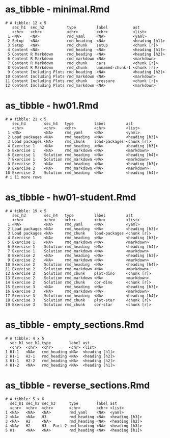 # as_tibble - minimal.Rmd

    # A tibble: 12 x 5
       sec_h1  sec_h2          type         label           ast           
       <chr>   <chr>           <chr>        <chr>           <list>        
     1 <NA>    <NA>            rmd_yaml     <NA>            <yaml>        
     2 Setup   <NA>            rmd_heading  <NA>            <heading [h1]>
     3 Setup   <NA>            rmd_chunk    setup           <chunk [r]>   
     4 Content <NA>            rmd_heading  <NA>            <heading [h1]>
     5 Content R Markdown      rmd_heading  <NA>            <heading [h2]>
     6 Content R Markdown      rmd_markdown <NA>            <markdown>    
     7 Content R Markdown      rmd_chunk    cars            <chunk [r]>   
     8 Content R Markdown      rmd_chunk    unnamed-chunk-1 <chunk [r]>   
     9 Content Including Plots rmd_heading  <NA>            <heading [h2]>
    10 Content Including Plots rmd_markdown <NA>            <markdown>    
    11 Content Including Plots rmd_chunk    pressure        <chunk [r]>   
    12 Content Including Plots rmd_markdown <NA>            <markdown>    

# as_tibble - hw01.Rmd

    # A tibble: 21 x 5
       sec_h3        sec_h4   type         label         ast           
       <chr>         <chr>    <chr>        <chr>         <list>        
     1 <NA>          <NA>     rmd_yaml     <NA>          <yaml>        
     2 Load packages <NA>     rmd_heading  <NA>          <heading [h3]>
     3 Load packages <NA>     rmd_chunk    load-packages <chunk [r]>   
     4 Exercise 1    <NA>     rmd_heading  <NA>          <heading [h3]>
     5 Exercise 1    <NA>     rmd_markdown <NA>          <markdown>    
     6 Exercise 1    Solution rmd_heading  <NA>          <heading [h4]>
     7 Exercise 1    Solution rmd_markdown <NA>          <markdown>    
     8 Exercise 2    <NA>     rmd_heading  <NA>          <heading [h3]>
     9 Exercise 2    <NA>     rmd_markdown <NA>          <markdown>    
    10 Exercise 2    Solution rmd_heading  <NA>          <heading [h4]>
    # i 11 more rows

# as_tibble - hw01-student.Rmd

    # A tibble: 19 x 5
       sec_h3        sec_h4   type         label         ast           
       <chr>         <chr>    <chr>        <chr>         <list>        
     1 <NA>          <NA>     rmd_yaml     <NA>          <yaml>        
     2 Load packages <NA>     rmd_heading  <NA>          <heading [h3]>
     3 Load packages <NA>     rmd_chunk    load-packages <chunk [r]>   
     4 Exercise 1    <NA>     rmd_heading  <NA>          <heading [h3]>
     5 Exercise 1    <NA>     rmd_markdown <NA>          <markdown>    
     6 Exercise 1    Solution rmd_heading  <NA>          <heading [h4]>
     7 Exercise 1    Solution rmd_markdown <NA>          <markdown>    
     8 Exercise 2    <NA>     rmd_heading  <NA>          <heading [h3]>
     9 Exercise 2    <NA>     rmd_markdown <NA>          <markdown>    
    10 Exercise 2    Solution rmd_heading  <NA>          <heading [h4]>
    11 Exercise 2    Solution rmd_markdown <NA>          <markdown>    
    12 Exercise 2    Solution rmd_chunk    plot-dino     <chunk [r]>   
    13 Exercise 2    Solution rmd_markdown <NA>          <markdown>    
    14 Exercise 2    Solution rmd_chunk    cor-dino      <chunk [r]>   
    15 Exercise 3    <NA>     rmd_heading  <NA>          <heading [h3]>
    16 Exercise 3    <NA>     rmd_markdown <NA>          <markdown>    
    17 Exercise 3    Solution rmd_heading  <NA>          <heading [h4]>
    18 Exercise 3    Solution rmd_chunk    plot-star     <chunk [r]>   
    19 Exercise 3    Solution rmd_chunk    cor-star      <chunk [r]>   

# as_tibble - empty_sections.Rmd

    # A tibble: 4 x 5
      sec_h1 sec_h2 type        label ast           
      <chr>  <chr>  <chr>       <chr> <list>        
    1 H1-1   <NA>   rmd_heading <NA>  <heading [h1]>
    2 H1-1   H2-1   rmd_heading <NA>  <heading [h2]>
    3 H1-1   H2-2   rmd_heading <NA>  <heading [h2]>
    4 H1-2   <NA>   rmd_heading <NA>  <heading [h1]>

# as_tibble - reverse_sections.Rmd

    # A tibble: 5 x 6
      sec_h1 sec_h2 sec_h3      type        label ast           
      <chr>  <chr>  <chr>       <chr>       <chr> <list>        
    1 <NA>   <NA>   <NA>        rmd_yaml    <NA>  <yaml>        
    2 <NA>   <NA>   H3          rmd_heading <NA>  <heading [h3]>
    3 <NA>   H2     <NA>        rmd_heading <NA>  <heading [h2]>
    4 <NA>   H2     H3 - Part 2 rmd_heading <NA>  <heading [h3]>
    5 H1     <NA>   <NA>        rmd_heading <NA>  <heading [h1]>


